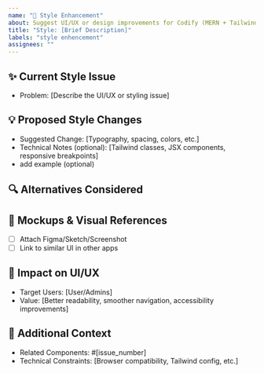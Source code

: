 ```yaml
---
name: "🎨 Style Enhancement"
about: Suggest UI/UX or design improvements for Codify (MERN + TailwindCSS )
title: "Style: [Brief Description]"
labels: "style enhencement"
assignees: ""
---
```


## ✨ Current Style Issue
<!-- Example: "The navbar text feels too small on mobile" -->
- Problem: [Describe the UI/UX or styling issue]

## 💡 Proposed Style Changes
<!-- Clearly describe what you want to improve -->
- Suggested Change: [Typography, spacing, colors, etc.]
- Technical Notes (optional): [Tailwind classes, JSX components, responsive breakpoints]
- add example (optional)

## 🔍 Alternatives Considered
<!-- List other design approaches you thought about -->


## 📐 Mockups & Visual References
<!-- Add visuals if possible -->
- [ ] Attach Figma/Sketch/Screenshot
- [ ] Link to similar UI in other apps

## 🧩 Impact on UI/UX
<!-- Who will this benefit and how? -->
- Target Users: [User/Admins]
- Value: [Better readability, smoother navigation, accessibility improvements]

## 🌱 Additional Context
<!-- Any other details? -->
- Related Components: #[issue_number]
- Technical Constraints: [Browser compatibility, Tailwind config, etc.]

